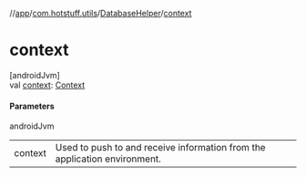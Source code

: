 //[app](../../../index.md)/[com.hotstuff.utils](../index.md)/[DatabaseHelper](index.md)/[context](context.md)

# context

[androidJvm]\
val [context](context.md): [Context](https://developer.android.com/reference/kotlin/android/content/Context.html)

#### Parameters

androidJvm

| | |
|---|---|
| context | Used to push to and receive information from the application environment. |
